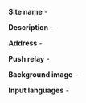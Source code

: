 **Site name** -

**Description** -

**Address** -

**Push relay** -

**Background image** -

**Input languages** -
